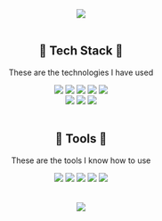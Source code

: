<div align="center">
  <img src="https://capsule-render.vercel.app/api?type=Waving&color=bfdd7d&height=230&text=Hello%20World!&fontSize=40&animation=twinkling&fontColor=ffffff&section=header" />
  <br/>
  <br/>
</div>



<div align="center">
  <h2>🌴 Tech Stack 🌴</h2>
  <p>These are the technologies I have used</p>
  <img src="https://img.shields.io/badge/Java-c24636?style=flat&logo=java&logoColor=white"/>
  <img src="https://img.shields.io/badge/React-1D99F3?style=flat&logo=react&logoColor=white"/>
  <img src="https://img.shields.io/badge/HTML-E34F26?style=flat&logo=html5&logoColor=white"/>
  <img src="https://img.shields.io/badge/CSS-1572B6?style=flat&logo=css3&logoColor=white"/>
  <img src="https://img.shields.io/badge/javaScript-FF9E0F?style=flat&logo=javascript&logoColor=white"/>
</div>

<div align="center">
  <img src="https://img.shields.io/badge/Springboot-6DB33F?style=flat&logo=springboot&logoColor=white"/>
  <img src="https://img.shields.io/badge/Mysql-4479A1?style=flat&logo=mysql&logoColor=white"/>
  <img src="https://img.shields.io/badge/Oracle-F80000?style=flat&logo=oracle&logoColor=white"/>
</div>
<br/>
<div align="center">
  <h2>🌵 Tools 🌵</h2>
  <p>These are the tools I know how to use</p>
  <img src="https://img.shields.io/badge/Visual%20Studio%20Code-007ACC?style=flat&logo=visualstudiocode&logoColor=white"/>
  <img src="https://img.shields.io/badge/Android%20Studio-3DDC84?style=flat&logo=androidstudio&logoColor=white"/>
  <img src="https://img.shields.io/badge/IntelliJ-9999FF?style=flat&logo=intellijidea&logoColor=white"/>
  <img src="https://img.shields.io/badge/Eclipse%20IDE-2C2255?style=flat&logo=eclipseide&logoColor=white"/>
  <img src="https://img.shields.io/badge/Postman-FF6C37?style=flat&logo=postman&logoColor=white"/>
</div>


<div align="center"> 
  <br/>
  <br/>
  <img src="https://capsule-render.vercel.app/api?type=Waving&color=bfdd7d&height=200&section=footer" />
</div>
